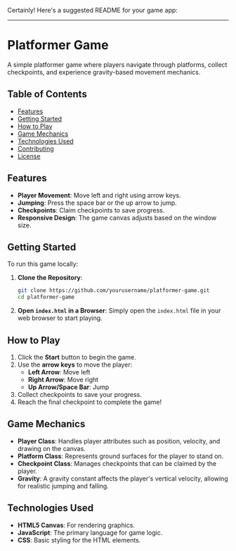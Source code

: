 Certainly! Here's a suggested README for your game app:

---

# Platformer Game

A simple platformer game where players navigate through platforms, collect checkpoints, and experience gravity-based movement mechanics.

## Table of Contents

- [Features](#features)
- [Getting Started](#getting-started)
- [How to Play](#how-to-play)
- [Game Mechanics](#game-mechanics)
- [Technologies Used](#technologies-used)
- [Contributing](#contributing)
- [License](#license)

## Features

- **Player Movement**: Move left and right using arrow keys.
- **Jumping**: Press the space bar or the up arrow to jump.
- **Checkpoints**: Claim checkpoints to save progress.
- **Responsive Design**: The game canvas adjusts based on the window size.

## Getting Started

To run this game locally:

1. **Clone the Repository**:
   ```bash
   git clone https://github.com/yourusername/platformer-game.git
   cd platformer-game
   ```

2. **Open `index.html` in a Browser**:
   Simply open the `index.html` file in your web browser to start playing.

## How to Play

1. Click the **Start** button to begin the game.
2. Use the **arrow keys** to move the player:
   - **Left Arrow**: Move left
   - **Right Arrow**: Move right
   - **Up Arrow/Space Bar**: Jump
3. Collect checkpoints to save your progress.
4. Reach the final checkpoint to complete the game!

## Game Mechanics

- **Player Class**: Handles player attributes such as position, velocity, and drawing on the canvas.
- **Platform Class**: Represents ground surfaces for the player to stand on.
- **Checkpoint Class**: Manages checkpoints that can be claimed by the player.
- **Gravity**: A gravity constant affects the player's vertical velocity, allowing for realistic jumping and falling.

## Technologies Used

- **HTML5 Canvas**: For rendering graphics.
- **JavaScript**: The primary language for game logic.
- **CSS**: Basic styling for the HTML elements.
